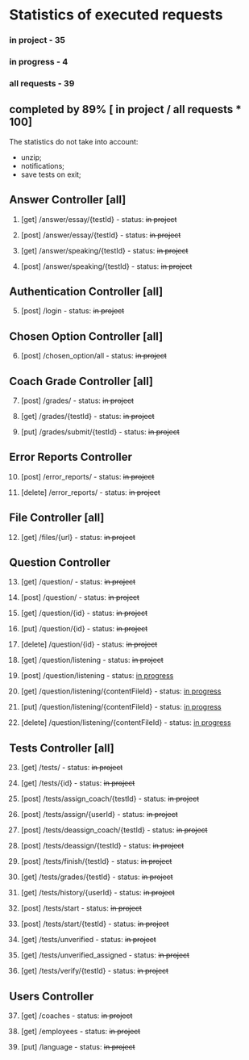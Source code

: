 # Statistics of executed requests

### in project   - 35
### in progress  - 4
### all requests - 39

## completed by 89% [ in project / all requests * 100]
The statistics do not take into account:
* unzip; 
* notifications; 
* save tests on exit;

## Answer Controller [all] 
  1) [get] /answer/essay/{testId}     - status: ~~in project~~
  
  2) [post] /answer/essay/{testId}    - status: ~~in project~~

  3) [get] /answer/speaking/{testId}  - status: ~~in project~~
  
  4) [post] /answer/speaking/{testId} - status: ~~in project~~

## Authentication Controller [all]
  5) [post] /login - status:  ~~in project~~

## Chosen Option Controller [all]
  6) [post] /chosen_option/all - status:  ~~in project~~

## Coach Grade Controller [all]
  7) [post] /grades/        - status:  ~~in project~~
  
  8) [get] /grades/{testId} - status:  ~~in project~~
  
  9) [put] /grades/submit/{testId} - status:  ~~in project~~
 
## Error Reports Controller
 10) [post] /error_reports/   - status: ~~in project~~
  
 11) [delete] /error_reports/ - status: ~~in project~~

## File Controller [all]
 12) [get] /files/{url} - status:  ~~in project~~

## Question Controller
 13) [get]  /question/          - status: ~~in project~~
  
 14) [post] /question/          - status: ~~in project~~
 
 15) [get]  /question/{id}      - status: ~~in project~~

 16) [put]  /question/{id}      - status: ~~in project~~
  
 17) [delete]  /question/{id}   - status: ~~in project~~

 18) [get] /question/listening  - status: ~~in project~~
  
 19) [post] /question/listening - status: <ins>in progress</ins>

 20) [get] /question/listening/{contentFileId} - status: <ins>in progress</ins>
  
 21) [put] /question/listening/{contentFileId} - status: <ins>in progress</ins>

 22) [delete] /question/listening/{contentFileId} - status: <ins>in progress</ins>

## Tests Controller [all]
 23) [get] /tests/         - status:  ~~in project~~
  
 24) [get] /tests/{id}     - status:  ~~in project~~
  
 25) [post] /tests/assign_coach/{testId}   - status:  ~~in project~~
  
 26) [post] /tests/assign/{userId}         - status:  ~~in project~~

 27) [post] /tests/deassign_coach/{testId} - status:  ~~in project~~
  
 28) [post] /tests/deassign/{testId}       - status:  ~~in project~~

 29) [post] /tests/finish/{testId}  - status:  ~~in project~~
  
 30) [get]  /tests/grades/{testId}  - status:  ~~in project~~
  
 31) [get]  /tests/history/{userId} - status:  ~~in project~~

 32) [post] /tests/start          - status:  ~~in project~~
  
 33) [post] /tests/start/{testId} - status:  ~~in project~~

 34) [get] /tests/unverified          - status:  ~~in project~~
  
 35) [get] /tests/unverified_assigned - status: ~~in project~~
  
 36) [get] /tests/verify/{testId}     - status:  ~~in project~~

## Users Controller
 37) [get] /coaches   - status:  ~~in project~~
  
 38) [get] /employees - status:  ~~in project~~ 
  
 39) [put] /language  - status:  ~~in project~~
